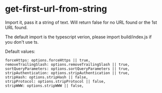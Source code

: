 # get-first-url-from-string

Import it, pass it a string of text. Will return false for no URL found or the 1st URL found.

The default import is the typescript verion, please import build/index.js if you don't use ts.

Default values:
```
forceHttps: options.forceHttps || true,
removeTrailingSlash: options.removeTrailingSlash || true,
sortQueryParameters: options.sortQueryParameters || true,
stripAuthentication: options.stripAuthentication || true,
stripHash: options.stripHash || false,
stripProtocol: options.stripProtocol || false,
stripWWW: options.stripWWW || false,
```
